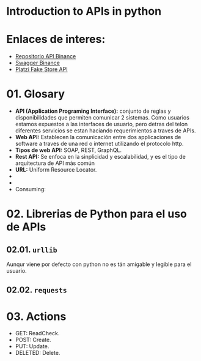 # Introduction to APIs in python

# Enlaces de interes: 
- [Repositorio API Binance](https://github.com/binance)
- [Swagger Binance](https://binance.github.io/binance-api-swagger/)
- [Platzi Fake Store API](https://fakeapi.platzi.com/)


# 01. Glosary
- **API (Application Programing Interface):** conjunto de reglas y disponibilidades que permiten comunicar 2 sistemas. Como usuarios estamos expuestos a las interfaces de usuario, pero detras del telon diferentes servicios se estan haciando requerimientos a traves de APIs.
- **Web API:** Establecen la comunicación entre dos applicaciones de software a traves de una red o internet utilizando el protocolo http.
- **Tipos de web API:** SOAP, REST, GraphQL.
- **Rest API:** Se enfoca en la sinplicidad y escalabilidad, y es el tipo de arquitectura de API más común
- **URL:** Uniform Resource Locator.
-
-
- Consuming:



# 02. Librerias de Python para el uso de APIs

## 02.01. ``urllib``
Aunqur viene por defecto con python no es tán amigable y legible para el usuario.

## 02.02. ``requests`` 


# 03. Actions
- GET: ReadCheck.
- POST: Create.
- PUT: Update.
- DELETED: Delete.



